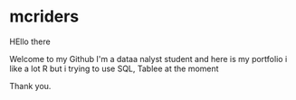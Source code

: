 # mcriders

HEllo there

Welcome to my Github I'm a dataa nalyst student and here is my portfolio i like a lot R but i trying to use SQL, Tablee at the moment

Thank you.
